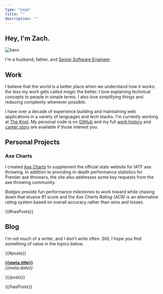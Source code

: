 ```yaml
---
type: "page"
title: ""
description: ""
---
```


<div class="grid stack columns-2 items-y-center">
  <hgroup class="text-center">
    <h2>Hey, I'm Zach.</h2>
  </hgroup>

  <div>
    <img src="data:image/jpg;base64,{{>hero}}" alt="hero">
  </div>
</div>

I'm a husband, father, and [Senior Software Engineer](#work).

## Work

I believe that the world is a better place when we understand how it works: the less my work gets called *magic* the better. I love explaining technical concepts to people in simple terms. I also love simplifying things and reducing complexity whenever possible.

I have over a decade of experience building and maintaining web applications in a variety of languages and tech stacks. I'm currently working at [The Knot](https://www.theknot.com). My personal code is on [GitHub](https://github.com/ZacharyGodfrey) and my full [work history](/work) and [career story](/career) are available if those interest you.

## Personal Projects

### Axe Charts

I created [Axe Charts](https://axecharts.com) to supplement the official stats website for IATF axe throwing. In addition to providing in-depth performance statistics for Premier axe throwers, the site also addresses some key requests from the axe throwing community.

*Badges* provide fun performance milestones to work toward while chasing down that elusive 81 score and the *Axe Charts Rating (ACR)* is an alternative rating system based on overall accuracy rather than wins and losses.

{{#hasPosts}}

## Blog

I'm not much of a writer, and I don't write often. Still, I hope you find something of value in the topics below.

{{#posts}}

**[{{meta.title}}](/{{{uri}}})**\
*{{meta.date}}*

{{/posts}}

{{/hasPosts}}
